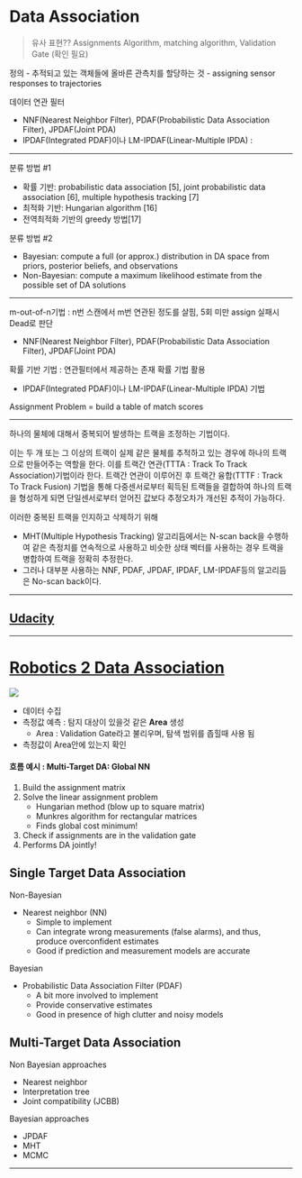 # Data Association

> 유사 표현?? Assignments Algorithm,  matching algorithm, Validation Gate (확인 필요)

정의 
    - 추적되고 있는 객체들에 올바른 관측치를 할당하는 것
    - assigning sensor responses to trajectories

데이터 연관 필터 
- NNF(Nearest Neighbor Filter), PDAF(Probabilistic Data Association Filter), JPDAF(Joint PDA)
- IPDAF(Integrated PDAF)이나 LM-IPDAF(Linear-Multiple IPDA) :



--- 

분류 방법 #1 

- 확률 기반: probabilistic data association [5], joint probabilistic data association [6], multiple hypothesis tracking [7] 
- 최적화 기반: Hungarian algorithm [16]
- 전역최적화 기반의 greedy 방법[17] 

분류 방법 #2
- Bayesian: compute a full (or approx.) distribution in DA space from priors, posterior beliefs, and observations
- Non-Bayesian: compute a maximum likelihood estimate from the possible set of DA solutions 

---
m-out-of-n기법 : n번 스캔에서 m번 연관된 정도를 살핌, 5회 미만 assign 실패시 Dead로 판단
- NNF(Nearest Neighbor Filter), PDAF(Probabilistic Data Association Filter), JPDAF(Joint PDA)


확률 기반 기법 : 연관필터에서 제공하는 존재 확률 기법 활용 
- IPDAF(Integrated PDAF)이나 LM-IPDAF(Linear-Multiple IPDA) 기법


Assignment Problem = build a table of match scores

---


하나의 물체에 대해서 중복되어 발생하는 트랙을 조정하는 기법이다.

이는 두 개 또는 그 이상의 트랙이 실제 같은 물체를 추적하고 있는 경우에 하나의 트랙으로 만들어주는 역할을 한다. 
이를 트랙간 연관(TTTA : Track To Track Association)기법이라 한다. 트랙간 연관이 이루어진 후 트랙간 융합(TTTF : Track To Track Fusion) 기법을 통해 다중센서로부터 획득된 트랙들을 결합하여 하나의 트랙을 형성하게 되면 단일센서로부터 얻어진 값보다 추정오차가 개선된 추적이 가능하다.

이러한 중복된 트랙을 인지하고 삭제하기 위해 
- MHT(Multiple Hypothesis Tracking) 알고리듬에서는 N-scan back을 수행하여 같은 측정치를 연속적으로 사용하고 비슷한 상태 벡터를 사용하는 경우 트랙을 병합하여 트랙을 정확히 추정한다. 
- 그러나 대부분 사용하는 NNF, PDAF, JPDAF, IPDAF, LM-IPDAF등의 알고리듬은 No-scan back이다. 

---

## [Udacity](https://www.youtube.com/watch?v=DK1DIcPwCOU)





---

# [Robotics 2 Data Association](http://ais.informatik.uni-freiburg.de/teaching/ws09/robotics2/pdfs/rob2-11-dataassociation.pdf)

![](https://i.imgur.com/DGFjhYz.png)

- 데이터 수집 
- 측정값 예측 : 탐지 대상이 있을것 같은 **Area** 생성 
    - Area : Validation Gate라고 불리우며, 탐색 범위를 좁힐때 사용 됨   
- 측정값이 Area안에 있는지 확인 


#### 흐름 예시 : Multi-Target DA: Global NN 

1. Build the assignment matrix
2. Solve the linear assignment problem 
    - Hungarian method (blow up to square matrix)
    - Munkres algorithm for rectangular matrices
    - Finds global cost minimum! 
3. Check if assignments are in the validation gate
4. Performs DA jointly!


## Single Target Data Association

Non-Bayesian
- Nearest neighbor (NN)
    - Simple to implement
    - Can integrate wrong measurements (false alarms), and thus, produce overconfident estimates
    - Good if prediction and measurement models are accurate 

Bayesian
- Probabilistic Data Association Filter (PDAF)
    - A bit more involved to implement
    - Provide conservative estimates
    - Good in presence of high clutter and noisy models 
    

## Multi-Target Data Association 

Non Bayesian approaches
- Nearest neighbor
- Interpretation tree
- Joint compatibility (JCBB)

Bayesian approaches
- JPDAF
- MHT
- MCMC 






---
